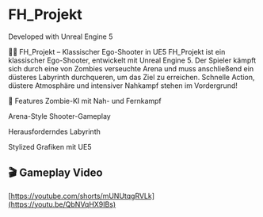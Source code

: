 # FH_Projekt
Developed with Unreal Engine 5


🧟‍♂️ FH_Projekt – Klassischer Ego-Shooter in UE5
FH_Projekt ist ein klassischer Ego-Shooter, entwickelt mit Unreal Engine 5.
Der Spieler kämpft sich durch eine von Zombies verseuchte Arena und muss anschließend ein düsteres Labyrinth durchqueren, um das Ziel zu erreichen. Schnelle Action, düstere Atmosphäre und intensiver Nahkampf stehen im Vordergrund!

🔫 Features
Zombie-KI mit Nah- und Fernkampf

Arena-Style Shooter-Gameplay

Herausforderndes Labyrinth

Stylized Grafiken mit UE5

## 🎬 Gameplay Video
[https://youtube.com/shorts/mUNUtqgRVLk](https://youtu.be/QbNVqHX9IBs)
